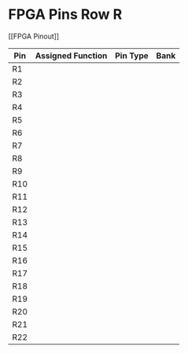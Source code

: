 # FPGA Pins Row R
[[FPGA Pinout]]

| Pin | Assigned Function | Pin Type | Bank |
| --- | ----------------- | -------- | ---- |
| R1  |                   |          |      |
| R2  |                   |          |      |
| R3  |                   |          |      |
| R4  |                   |          |      |
| R5  |                   |          |      |
| R6  |                   |          |      |
| R7  |                   |          |      |
| R8  |                   |          |      |
| R9  |                   |          |      |
| R10 |                   |          |      |
| R11 |                   |          |      |
| R12 |                   |          |      |
| R13 |                   |          |      |
| R14 |                   |          |      |
| R15 |                   |          |      |
| R16 |                   |          |      |
| R17 |                   |          |      |
| R18 |                   |          |      |
| R19 |                   |          |      |
| R20 |                   |          |      |
| R21 |                   |          |      |
| R22 |                   |          |      |
